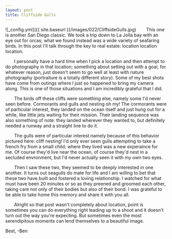 ```yaml
---
layout: post
title: Cliffside Gulls
---
```


![_config.yml]({{ site.baseurl }}/images/022/CliffsideGulls.jpg)
&nbsp;&nbsp;&nbsp;&nbsp;&nbsp;&nbsp; This one is another San Diego classic. We took a trip down to La Jolla bay with an eye out for orcas; what we found instead was a wide variety of seafaring birds. In this post I'll talk through the key to real estate: location location location. 

&nbsp;&nbsp;&nbsp;&nbsp;&nbsp;&nbsp; I personally have a hard time when I pick a location and then attempt to do photography in that location; something about setting out with a goal, for whatever reason, just doesn't seem to go well at least with nature photography (portraiture is a totally different story). Some of my best shots have come from outings where I just so happened to bring my camera along. This is one of those situations and I am incredibly grateful that I did. 

&nbsp;&nbsp;&nbsp;&nbsp;&nbsp;&nbsp; The birds off these cliffs were something else, namely some I'd never seen before. Cormorants and gulls and nesting oh my! The cormorants were of particular interest, they landed on the ocean itself and just hung out for a while, like little jets waiting for their mission. Their landing sequence was also something of note: they landed wherever they wanted to, but definitely needed a runway and a straight line to do it. 

&nbsp;&nbsp;&nbsp;&nbsp;&nbsp;&nbsp; The gulls were of particular interest namely because of this behavior pictured here: cliff nesting! I'd only ever seen gulls attempting to take a french fry from a small child; where they lived was a new experaince for me. Of course they'd live near the ocean, of course they'd nest in a secluded envronment, but I'd never actually seen it with my own two eyes. 

&nbsp;&nbsp;&nbsp;&nbsp;&nbsp;&nbsp; Then I saw these two, they seemed to be deeply interested in one another. It turns out seagulls do mate for life and I am willing to bet that these two have built and fostered a loving relationship. I watched for what must have been 20 minutes or so as they preened and groomed each other, taking care not only of their bodies but also of their bond. I was grateful to be able to take home this memory and share it with you all.

&nbsp;&nbsp;&nbsp;&nbsp;&nbsp;&nbsp; Alright so that post wasn't completely about location, point is sometimes you can do everything right leading up to a shoot and it doesn't turn out the way you're expecting. But sometimes even the most serendipitous moments can lend themselves to a beautiful image. 

Best,
-Ben






 